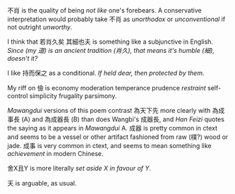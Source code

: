 不肖 is the quality of being
*not like* one's forebears.
A conservative interpretation
would probably take 不肖 as
*unorthodox* or *unconventional*
if not outright *unworthy*.

I think that
若肖久矣
其細也夫
is something like
a subjunctive in English.
*Since (my 道) is an ancient tradition (肖久),
that means it's humble (細), doesn't it?*

I like 持而保之 as a conditional.
*If held dear, then protected by them.*

My riff on 儉 is
economy
moderation
temperance
prudence
*restraint*
self-control
simplicity
frugality
parsimony.

_Mawangdui_ versions of this poem
contrast 為天下先 more clearly with
為成事長 (A)
and 為成器長 (B)
than does Wangbi's 成器長,
and _Han Feizi_ quotes the saying
as it appears in _Mawangdui_ A.
成器 is pretty common in ctext
and seems to be
a vessel or other artifact
fashioned from raw (樸?) wood or jade.
成事 is very common in ctext,
and seems to mean something like *achievement*
in modern Chinese.

舍X且Y is more literally *set aside X in favour of Y*.

天 is arguable, as usual.
